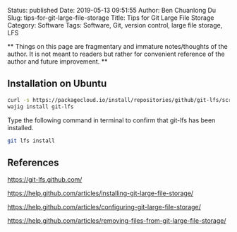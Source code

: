 Status: published
Date: 2019-05-13 09:51:55
Author: Ben Chuanlong Du
Slug: tips-for-git-large-file-storage
Title: Tips for Git Large File Storage
Category: Software
Tags: Software, Git, version control, large file storage, LFS

**
Things on this page are fragmentary and immature notes/thoughts of the author.
It is not meant to readers but rather for convenient reference of the author and future improvement.
**

## Installation on Ubuntu 

```Bash
curl -s https://packagecloud.io/install/repositories/github/git-lfs/script.deb.sh | sudo bash
wajig install git-lfs
```
Type the following command in terminal to confirm that git-lfs has been installed.
```Bash
git lfs install
```

## References

https://git-lfs.github.com/

https://help.github.com/articles/installing-git-large-file-storage/

https://help.github.com/articles/configuring-git-large-file-storage/

https://help.github.com/articles/removing-files-from-git-large-file-storage/

